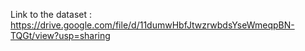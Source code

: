Link to the dataset : 
https://drive.google.com/file/d/11dumwHbfJtwzrwbdsYseWmeqpBN-TQGt/view?usp=sharing
